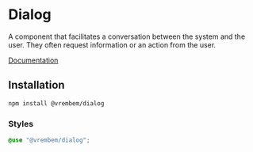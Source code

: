 # Dialog

A component that facilitates a conversation between the system and the user. They often request information or an action from the user.

[Documentation](https://vrembem.com/packages/dialog)

## Installation

```sh
npm install @vrembem/dialog
```

### Styles

```scss
@use "@vrembem/dialog";
```
